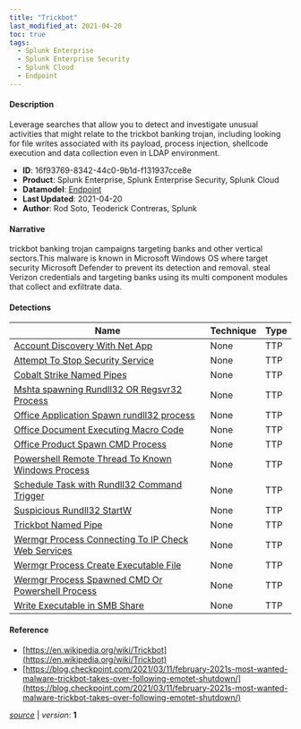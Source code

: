 ```yaml
---
title: "Trickbot"
last_modified_at: 2021-04-20
toc: true
tags:
  - Splunk Enterprise
  - Splunk Enterprise Security
  - Splunk Cloud
  - Endpoint
---
```


#### Description

Leverage searches that allow you to detect and investigate unusual activities that might relate to the trickbot banking trojan, including looking for file writes associated with its payload, process injection, shellcode execution and data collection even in LDAP environment.

- **ID**: 16f93769-8342-44c0-9b1d-f131937cce8e
- **Product**: Splunk Enterprise, Splunk Enterprise Security, Splunk Cloud
- **Datamodel**: [Endpoint](https://docs.splunk.com/Documentation/CIM/latest/User/Endpoint)
- **Last Updated**: 2021-04-20
- **Author**: Rod Soto, Teoderick Contreras, Splunk

#### Narrative

trickbot banking trojan campaigns targeting banks and other vertical sectors.This malware is known in Microsoft Windows OS where target security Microsoft Defender to prevent its detection and removal. steal Verizon credentials and targeting banks using its multi component modules that collect and exfiltrate data.

#### Detections

| Name        | Technique   | Type         |
| ----------- | ----------- |--------------|
| [Account Discovery With Net App](/endpoint/account_discovery_with_net_app/) | None | TTP |
| [Attempt To Stop Security Service](/endpoint/attempt_to_stop_security_service/) | None | TTP |
| [Cobalt Strike Named Pipes](/endpoint/cobalt_strike_named_pipes/) | None | TTP |
| [Mshta spawning Rundll32 OR Regsvr32 Process](/endpoint/mshta_spawning_rundll32_or_regsvr32_process/) | None | TTP |
| [Office Application Spawn rundll32 process](/endpoint/office_application_spawn_rundll32_process/) | None | TTP |
| [Office Document Executing Macro Code](/endpoint/office_document_executing_macro_code/) | None | TTP |
| [Office Product Spawn CMD Process](/endpoint/office_product_spawn_cmd_process/) | None | TTP |
| [Powershell Remote Thread To Known Windows Process](/endpoint/powershell_remote_thread_to_known_windows_process/) | None | TTP |
| [Schedule Task with Rundll32 Command Trigger](/endpoint/schedule_task_with_rundll32_command_trigger/) | None | TTP |
| [Suspicious Rundll32 StartW](/endpoint/suspicious_rundll32_startw/) | None | TTP |
| [Trickbot Named Pipe](/endpoint/trickbot_named_pipe/) | None | TTP |
| [Wermgr Process Connecting To IP Check Web Services](/endpoint/wermgr_process_connecting_to_ip_check_web_services/) | None | TTP |
| [Wermgr Process Create Executable File](/endpoint/wermgr_process_create_executable_file/) | None | TTP |
| [Wermgr Process Spawned CMD Or Powershell Process](/endpoint/wermgr_process_spawned_cmd_or_powershell_process/) | None | TTP |
| [Write Executable in SMB Share](/endpoint/write_executable_in_smb_share/) | None | TTP |

#### Reference

* [https://en.wikipedia.org/wiki/Trickbot](https://en.wikipedia.org/wiki/Trickbot)
* [https://blog.checkpoint.com/2021/03/11/february-2021s-most-wanted-malware-trickbot-takes-over-following-emotet-shutdown/](https://blog.checkpoint.com/2021/03/11/february-2021s-most-wanted-malware-trickbot-takes-over-following-emotet-shutdown/)



[*source*](https://github.com/splunk/security_content/tree/develop/stories/trickbot.yml) \| *version*: **1**